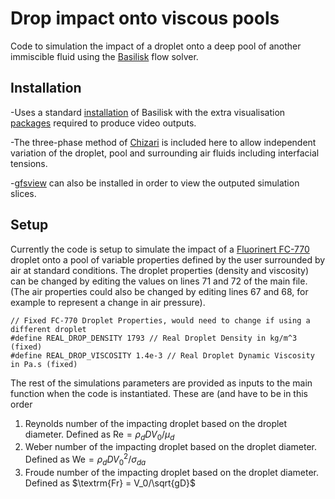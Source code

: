 # Drop impact onto viscous pools

Code to simulation the impact of a droplet onto a deep pool of another immiscible fluid using the [Basilisk](http://basilisk.fr/) flow solver.

## Installation

-Uses a standard [installation](http://basilisk.fr/src/INSTALL) of Basilisk with the extra visualisation [packages](http://basilisk.fr/src/gl/INSTALL) required to produce video outputs.

-The three-phase method of [Chizari](http://basilisk.fr/sandbox/chizari/threephase/) is included here to allow independent variation of the droplet, pool and surrounding air fluids including interfacial tensions.

-[gfsview](http://gfs.sourceforge.net/wiki/index.php/Main_Page) can also be installed in order to view the outputed simulation slices.

## Setup

Currently the code is setup to simulate the impact of a [Fluorinert FC-770](https://www.3m.co.uk/3M/en_GB/p/d/b40006507/) droplet onto a pool of variable properties defined by the user surrounded by air at standard conditions. The droplet properties (density and viscosity) can be changed by editing the values on lines 71 and 72 of the main file. (The air properties could also be changed by editing lines 67 and 68, for example to represent a change in air pressure).

```
// Fixed FC-770 Droplet Properties, would need to change if using a different droplet
#define REAL_DROP_DENSITY 1793 // Real Droplet Density in kg/m^3 (fixed)
#define REAL_DROP_VISCOSITY 1.4e-3 // Real Droplet Dynamic Viscosity in Pa.s (fixed)
```

The rest of the simulations parameters are provided as inputs to the main function when the code is instantiated. These are (and have to be in this order

1. Reynolds number of the impacting droplet based on the droplet diameter. Defined as $\textrm{Re} = \rho_dDV_0/\mu_d$
2. Weber number of the impacting droplet based on the droplet diameter. Defined as $\textrm{We} = \rho_dDV_0^2/\sigma_{da}$
3. Froude number of the impacting droplet based on the droplet diameter. Defined as $\textrm{Fr} = V_0/\sqrt{gD}$
